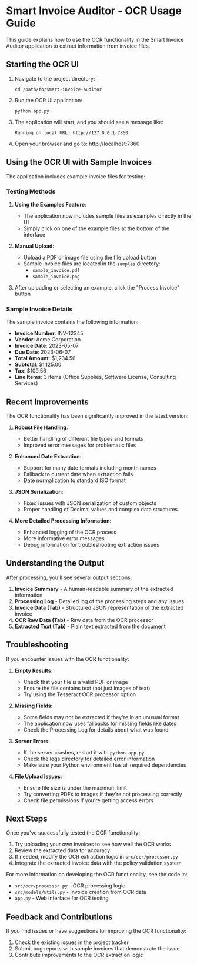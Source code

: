 # Smart Invoice Auditor - OCR Usage Guide

This guide explains how to use the OCR functionality in the Smart Invoice Auditor application to extract information from invoice files.

## Starting the OCR UI

1. Navigate to the project directory:
   ```
   cd /path/to/smart-invoice-auditor
   ```

2. Run the OCR UI application:
   ```
   python app.py
   ```

3. The application will start, and you should see a message like:
   ```
   Running on local URL: http://127.0.0.1:7860
   ```

4. Open your browser and go to: http://localhost:7860

## Using the OCR UI with Sample Invoices

The application includes example invoice files for testing:

### Testing Methods

1. **Using the Examples Feature**:
   - The application now includes sample files as examples directly in the UI
   - Simply click on one of the example files at the bottom of the interface

2. **Manual Upload**:
   - Upload a PDF or image file using the file upload button
   - Sample invoice files are located in the `samples` directory:
     - `sample_invoice.pdf`
     - `sample_invoice.png`

3. After uploading or selecting an example, click the "Process Invoice" button

### Sample Invoice Details

The sample invoice contains the following information:

- **Invoice Number**: INV-12345
- **Vendor**: Acme Corporation
- **Invoice Date**: 2023-05-07
- **Due Date**: 2023-06-07
- **Total Amount**: $1,234.56
- **Subtotal**: $1,125.00
- **Tax**: $109.56
- **Line Items**: 3 items (Office Supplies, Software License, Consulting Services)

## Recent Improvements

The OCR functionality has been significantly improved in the latest version:

1. **Robust File Handling**:
   - Better handling of different file types and formats
   - Improved error messages for problematic files

2. **Enhanced Date Extraction**:
   - Support for many date formats including month names
   - Fallback to current date when extraction fails
   - Date normalization to standard ISO format

3. **JSON Serialization**:
   - Fixed issues with JSON serialization of custom objects
   - Proper handling of Decimal values and complex data structures

4. **More Detailed Processing Information**:
   - Enhanced logging of the OCR process
   - More informative error messages
   - Debug information for troubleshooting extraction issues

## Understanding the Output

After processing, you'll see several output sections:

1. **Invoice Summary** - A human-readable summary of the extracted information
2. **Processing Log** - Detailed log of the processing steps and any issues
3. **Invoice Data (Tab)** - Structured JSON representation of the extracted invoice
4. **OCR Raw Data (Tab)** - Raw data from the OCR processor
5. **Extracted Text (Tab)** - Plain text extracted from the document

## Troubleshooting

If you encounter issues with the OCR functionality:

1. **Empty Results**:
   - Check that your file is a valid PDF or image
   - Ensure the file contains text (not just images of text)
   - Try using the Tesseract OCR processor option

2. **Missing Fields**:
   - Some fields may not be extracted if they're in an unusual format
   - The application now uses fallbacks for missing fields like dates
   - Check the Processing Log for details about what was found

3. **Server Errors**:
   - If the server crashes, restart it with `python app.py`
   - Check the logs directory for detailed error information
   - Make sure your Python environment has all required dependencies

4. **File Upload Issues**:
   - Ensure file size is under the maximum limit
   - Try converting PDFs to images if they're not processing correctly
   - Check file permissions if you're getting access errors

## Next Steps

Once you've successfully tested the OCR functionality:

1. Try uploading your own invoices to see how well the OCR works
2. Review the extracted data for accuracy
3. If needed, modify the OCR extraction logic in `src/ocr/processor.py`
4. Integrate the extracted invoice data with the policy validation system

For more information on developing the OCR functionality, see the code in:
- `src/ocr/processor.py` - OCR processing logic
- `src/models/utils.py` - Invoice creation from OCR data
- `app.py` - Web interface for OCR testing

## Feedback and Contributions

If you find issues or have suggestions for improving the OCR functionality:
1. Check the existing issues in the project tracker
2. Submit bug reports with sample invoices that demonstrate the issue
3. Contribute improvements to the OCR extraction logic 